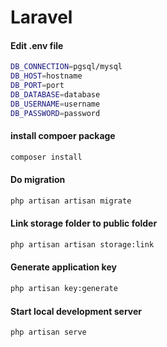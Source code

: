 # Laravel

#### Edit .env file

```bash
DB_CONNECTION=pgsql/mysql
DB_HOST=hostname
DB_PORT=port
DB_DATABASE=database
DB_USERNAME=username
DB_PASSWORD=password
```

#### install compoer package

```bash
composer install
```

#### Do migration

```bash
php artisan artisan migrate
```

#### Link storage folder to public folder

```bash
php artisan artisan storage:link
```

#### Generate application key

```bash
php artisan key:generate
```

#### Start local development server

```bash
php artisan serve
```
